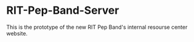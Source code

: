 RIT-Pep-Band-Server
===================

This is the prototype of the new RIT Pep Band's internal resourse center website.